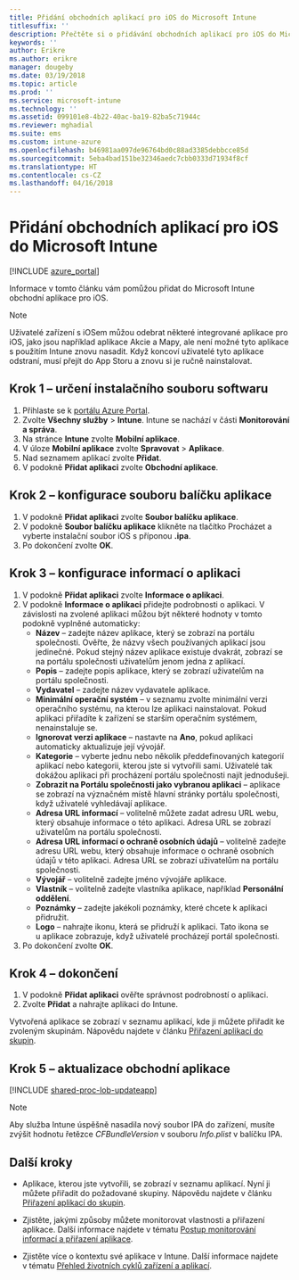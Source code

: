 ```yaml
---
title: Přidání obchodních aplikací pro iOS do Microsoft Intune
titlesuffix: ''
description: Přečtěte si o přidávání obchodních aplikací pro iOS do Microsoft Intune.
keywords: ''
author: Erikre
ms.author: erikre
manager: dougeby
ms.date: 03/19/2018
ms.topic: article
ms.prod: ''
ms.service: microsoft-intune
ms.technology: ''
ms.assetid: 099101e8-4b22-40ac-ba19-82ba5c71944c
ms.reviewer: mghadial
ms.suite: ems
ms.custom: intune-azure
ms.openlocfilehash: b46981aa097de96764bd0c88ad3385debbcce85d
ms.sourcegitcommit: 5eba4bad151be32346aedc7cbb0333d71934f8cf
ms.translationtype: HT
ms.contentlocale: cs-CZ
ms.lasthandoff: 04/16/2018
---
```

# <a name="how-to-add-ios-line-of-business-lob-apps-to-microsoft-intune"></a>Přidání obchodních aplikací pro iOS do Microsoft Intune

[!INCLUDE [azure_portal](./includes/azure_portal.md)]

Informace v tomto článku vám pomůžou přidat do Microsoft Intune obchodní aplikace pro iOS.

>[!NOTE]
>Uživatelé zařízení s iOSem můžou odebrat některé integrované aplikace pro iOS, jako jsou například aplikace Akcie a Mapy, ale není možné tyto aplikace s použitím Intune znovu nasadit. Když koncoví uživatelé tyto aplikace odstraní, musí přejít do App Storu a znovu si je ručně nainstalovat.

## <a name="step-1---specify-the-software-setup-file"></a>Krok 1 – určení instalačního souboru softwaru

1. Přihlaste se k [portálu Azure Portal](https://portal.azure.com).
2. Zvolte **Všechny služby** > **Intune**. Intune se nachází v části **Monitorování a správa**.
3. Na stránce **Intune** zvolte **Mobilní aplikace**.
4. V úloze **Mobilní aplikace** zvolte **Spravovat** > **Aplikace**.
5. Nad seznamem aplikací zvolte **Přidat**.
6. V podokně **Přidat aplikaci** zvolte **Obchodní aplikace**.

## <a name="step-2---configure-the-app-package-file"></a>Krok 2 – konfigurace souboru balíčku aplikace

1. V podokně **Přidat aplikaci** zvolte **Soubor balíčku aplikace**.
2. V podokně **Soubor balíčku aplikace** klikněte na tlačítko Procházet a vyberte instalační soubor iOS s příponou **.ipa**.
3. Po dokončení zvolte **OK**.


## <a name="step-3---configure-app-information"></a>Krok 3 – konfigurace informací o aplikaci

1. V podokně **Přidat aplikaci** zvolte **Informace o aplikaci**.
2. V podokně **Informace o aplikaci** přidejte podrobnosti o aplikaci. V závislosti na zvolené aplikaci můžou být některé hodnoty v tomto podokně vyplněné automaticky:
    - **Název** – zadejte název aplikace, který se zobrazí na portálu společnosti. Ověřte, že názvy všech používaných aplikací jsou jedinečné. Pokud stejný název aplikace existuje dvakrát, zobrazí se na portálu společnosti uživatelům jenom jedna z aplikací.
    - **Popis** – zadejte popis aplikace, který se zobrazí uživatelům na portálu společnosti.
    - **Vydavatel** – zadejte název vydavatele aplikace.
    - **Minimální operační systém** – v seznamu zvolte minimální verzi operačního systému, na kterou lze aplikaci nainstalovat. Pokud aplikaci přiřadíte k zařízení se starším operačním systémem, nenainstaluje se.
    - **Ignorovat verzi aplikace** – nastavte na **Ano**, pokud aplikaci automaticky aktualizuje její vývojář.
    - **Kategorie** – vyberte jednu nebo několik předdefinovaných kategorií aplikací nebo kategorii, kterou jste si vytvořili sami. Uživatelé tak dokážou aplikaci při procházení portálu společnosti najít jednodušeji.
    - **Zobrazit na Portálu společnosti jako vybranou aplikaci** – aplikace se zobrazí na význačném místě hlavní stránky portálu společnosti, když uživatelé vyhledávají aplikace.
    - **Adresa URL informací** – volitelně můžete zadat adresu URL webu, který obsahuje informace o této aplikaci. Adresa URL se zobrazí uživatelům na portálu společnosti.
    - **Adresa URL informací o ochraně osobních údajů** – volitelně zadejte adresu URL webu, který obsahuje informace o ochraně osobních údajů v této aplikaci. Adresa URL se zobrazí uživatelům na portálu společnosti.
    - **Vývojář** – volitelně zadejte jméno vývojáře aplikace.
    - **Vlastník** – volitelně zadejte vlastníka aplikace, například **Personální oddělení**.
    - **Poznámky** – zadejte jakékoli poznámky, které chcete k aplikaci přidružit.
    - **Logo** – nahrajte ikonu, která se přidruží k aplikaci. Tato ikona se u aplikace zobrazuje, když uživatelé procházejí portál společnosti.
3. Po dokončení zvolte **OK**.

## <a name="step-4---finish-up"></a>Krok 4 – dokončení

1. V podokně **Přidat aplikaci** ověřte správnost podrobností o aplikaci.
2. Zvolte **Přidat** a nahrajte aplikaci do Intune.

Vytvořená aplikace se zobrazí v seznamu aplikací, kde ji můžete přiřadit ke zvoleným skupinám. Nápovědu najdete v článku [Přiřazení aplikací do skupin](apps-deploy.md).

## <a name="step-5---update-a-line-of-business-app"></a>Krok 5 – aktualizace obchodní aplikace

[!INCLUDE [shared-proc-lob-updateapp](./includes/shared-proc-lob-updateapp.md)]

> [!NOTE]
> Aby služba Intune úspěšně nasadila nový soubor IPA do zařízení, musíte zvýšit hodnotu řetězce *CFBundleVersion* v souboru *Info.plist* v balíčku IPA.

## <a name="next-steps"></a>Další kroky

- Aplikace, kterou jste vytvořili, se zobrazí v seznamu aplikací. Nyní ji můžete přiřadit do požadované skupiny. Nápovědu najdete v článku [Přiřazení aplikací do skupin](apps-deploy.md).

- Zjistěte, jakými způsoby můžete monitorovat vlastnosti a přiřazení aplikace. Další informace najdete v tématu [Postup monitorování informací a přiřazení aplikace](apps-monitor.md).

- Zjistěte více o kontextu své aplikace v Intune. Další informace najdete v tématu [Přehled životních cyklů zařízení a aplikací](introduction-device-app-lifecycles.md).
